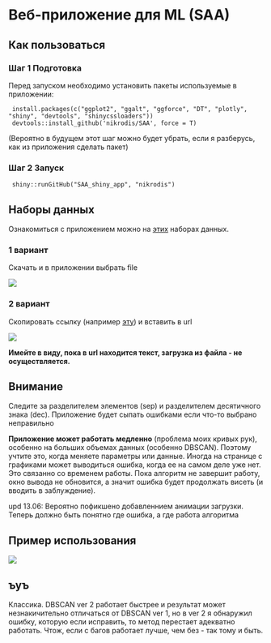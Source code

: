 # Веб-приложение для ML (SAA)

## Как пользоваться
 
### Шаг 1 Подготовка 
 
Перед запуском необходимо установить пакеты используемые в приложении: 
 
     install.packages(c("ggplot2", "ggalt", "ggforce", "DT", "plotly", "shiny", "devtools", "shinycssloaders"))
     devtools::install_github('nikrodis/SAA', force = T)
     
(Вероятно в будущем этот шаг можно будет убрать, если я разберусь, как из приложения сделать пакет)
 
### Шаг 2 Запуск

     shiny::runGitHub("SAA_shiny_app", "nikrodis")
     
## Наборы данных
     
 Ознакомиться c приложением можно на [этих](https://github.com/nikrodis/SAA_shiny_app/tree/master/DataSets) наборах данных.
 
### 1 вариант
 
 Скачать и в приложении выбрать file
 
 ![](https://puu.sh/FV9JP/0512923c87.jpg)
 
### 2 вариант
 
 Скопировать ссылку (например [эту](https://raw.githubusercontent.com/vincentarelbundock/Rdatasets/master/csv/HistData/Galton.csv)) и вставить в url
 
 ![](https://puu.sh/FV9B8/cdde2c90b8.jpg)
 
 **Имейте в виду, пока в url находится текст, загрузка из файла - не осуществляется.**
 
## Внимание
 
 Следите за разделителем элементов (sep) и разделителем десятичного знака (dec). Приложение будет сыпать ошибками если что-то выбрано неправильно
 
 **Приложение может работать медленно** (проблема моих кривых рук), особенно на больших объемах данных (особенно DBSCAN). Поэтому учтите это, когда меняете параметры или данные. Иногда на странице с графиками может выводиться ошибка, когда ее на самом деле уже нет. Это связанно со временем работы. Пока алгоритм не завершит работу, окно вывода не обновится, а значит ошибка будет продолжать висеть (и вводить в заблуждение). 
 
 upd 13.06: Вероятно пофикшено добавленнием анимации загрузки. Теперь должно быть понятно где ошибка, а где работа алгоритма 
 
 ## Пример использования
 
 ![](https://puu.sh/FXSKO/49b97387c9.gif)

 ## ъуъ
 
Классика. DBSCAN ver 2 работает быстрее и результат может незнакичительно отличаться от DBSCAN ver 1, но в ver 2 я обнаружил ошибку, которую если исправить, то метод перестает адекватно работать. Чтож, если с багов работает лучше, чем без - так тому и быть.

